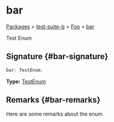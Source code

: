 # bar

[Packages](./) &gt; [test-suite-b](./test-suite-b/) &gt; [Foo](./test-suite-b/foo-interface/) &gt; [bar](./test-suite-b/foo-interface/bar-propertysignature)

Test Enum

## Signature {#bar-signature}

```typescript
bar: TestEnum;
```

**Type:** [TestEnum](./test-suite-a/testenum-enum/)

## Remarks {#bar-remarks}

Here are some remarks about the enum
